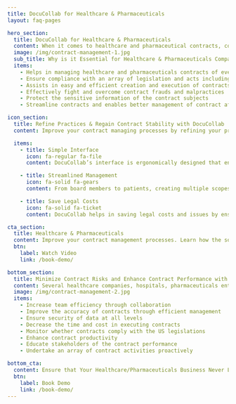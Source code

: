 ```yaml
---
title: DocuCollab for Healthcare & Pharmaceuticals
layout: faq-pages

hero_section:
  title: DocuCollab for Healthcare & Pharmaceuticals
  content: When it comes to healthcare and pharmaceutical contracts, compliance is one of the vital factors that the contract managers focus on and monitor. A robust contract management software for healthcare will help you in this venture with due emphasis on confidentiality, control, and management. Make your transition to a better management system to stay abreast of the developments in the digital world.
  image: /img/contract-management-1.jpg
  sub_title: Why is it Essential for Healthcare & Pharmaceuticals Companies to Choose DocuCollab?
  items:
    - Helps in managing healthcare and pharmaceuticals contracts of every scope
    - Ensure compliance with an array of legislation and acts including, HIPAA, HITECH, EMTALA, ACA, CHIP, MACRA,among others.
    - Assists in easy and efficient creation and execution of contracts
    - Effectively fight and overcome contract frauds and malpractices
    - Protect the sensitive information of the contract subjects
    - Streamline contracts and enables better management of contract affairs.

icon_section:
  title: Refine Practices & Regain Contract Stability with DocuCollab
  content: Improve your contract managing processes by refining your practices! DocuCollab is the ideal platform for the healthcare and pharmaceutical sectors to create, manage, and execute contracts seamlessly. The contract management software for pharmaceuticals and healthcare from DocuCollab is well-equipped with contemporary features that simplify the process of contract management while ensuring compliance and security.

  items:
    - title: Simple Interface
      icon: fa-regular fa-file
      content: DocuCollab’s interface is ergonomically designed that enables users to navigate without hassles

    - title: Streamlined Management
      icon: fa-solid fa-gears
      content: From board members to patients, creating multiple scopes of contracts is made easier

    - title: Save Legal Costs
      icon: fa-solid fa-ticket
      content: DocuCollab helps in saving legal costs and issues by ensuring compliance with rules and regulations

cta_section:
  title: Healthcare & Pharmaceuticals
  content: Improve your contract management processes. Learn how the software can be customized to suit the business nature of healthcare & pharmaceutical companies.
  btn:
    label: Watch Video
    link: /book-demo/

bottom_section:
  title: Minimize Contract Risks and Enhance Contract Performance with DocuCollab
  content: Several healthcare companies, hospitals, pharmaceuticals entities fall prey to false claims and recurring legal costs due to mismanagement of contract affairs. DocuCollab is a highly efficient healthcare contract management software solution that minimizes contract risks by filling the knowledge and operational gaps. With DocuCollab, you can
  image: /img/contract-management-2.jpg
  items:
    - Increase team efficiency through collaboration
    - Improve the accuracy of contracts through efficient management
    - Ensure security of data at all levels
    - Decrease the time and cost in executing contracts
    - Monitor whether contracts comply with the US legislations
    - Enhance contract productivity
    - Educate stakeholders of the contract performance
    - Undertake an array of contract activities proactively

bottom_cta:
  content: Ensure that Your Healthcare/Pharmaceuticals Business Never Lags. DocuCollab is the trusted partner for hundreds of hospitals, hospices, laboratories, pharmaceuticals, and medical R&D facilities. Let the software lead you towards your digital healthcare revolution.
  btn:
    label: Book Demo
    link: /book-demo/
---
```


